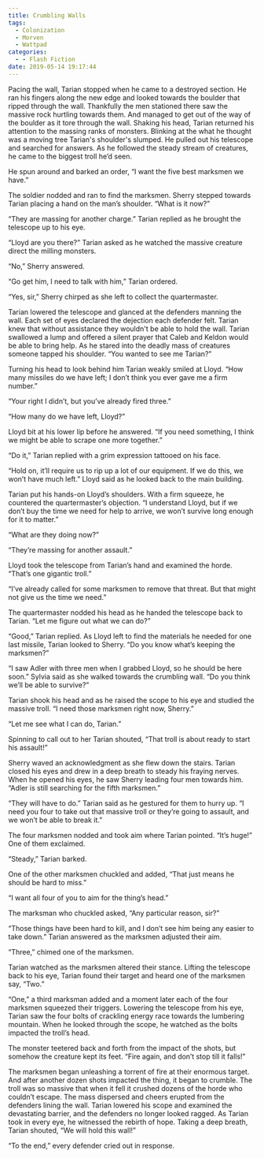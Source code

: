 ```yaml
---
title: Crumbling Walls
tags:
  - Colonization
  - Morven
  - Wattpad
categories:
  - - Flash Fiction
date: 2019-05-14 19:17:44
---
```


Pacing the wall, Tarian stopped when he came to a destroyed section. He ran his fingers along the new edge and looked towards the boulder that ripped through the wall. Thankfully the men stationed there saw the massive rock hurtling towards them.  And managed to get out of the way of the boulder as it tore through the wall.  Shaking his head, Tarian returned his attention to the massing ranks of monsters.  Blinking at the what he thought was a moving tree Tarian's shoulder's slumped.  He pulled out his telescope and searched for answers. As he followed the steady stream of creatures, he came to the biggest troll he’d seen.

He spun around and barked an order, “I want the five best marksmen we have.”

The soldier nodded and ran to find the marksmen.<!-- more --> Sherry stepped towards Tarian placing a hand on the man’s shoulder. “What is it now?”

“They are massing for another charge.” Tarian replied as he brought the telescope up to his eye.

“Lloyd are you there?” Tarian asked as he watched the massive creature direct the milling monsters.

“No,” Sherry answered.

“Go get him, I need to talk with him,” Tarian ordered.

“Yes, sir,” Sherry chirped as she left to collect the quartermaster.

Tarian lowered the telescope and glanced at the defenders manning the wall.  Each set of eyes declared the dejection each defender felt.  Tarian knew that without assistance they wouldn't be able to hold the wall.  Tarian swallowed a lump and offered a silent prayer that Caleb and Keldon would be able to bring help. As he stared into the deadly mass of creatures someone tapped his shoulder. “You wanted to see me Tarian?”

Turning his head to look behind him Tarian weakly smiled at Lloyd. “How many missiles do we have left; I don’t think you ever gave me a firm number.”

“Your right I didn’t, but you’ve already fired three.”

“How many do we have left, Lloyd?”

Lloyd bit at his lower lip before he answered. “If you need something, I think we might be able to scrape one more together.”

“Do it,” Tarian replied with a grim expression tattooed on his face.

“Hold on, it’ll require us to rip up a lot of our equipment. If we do this, we won’t have much left.” Lloyd said as he looked back to the main building.

Tarian put his hands-on Lloyd’s shoulders.  With a firm squeeze, he countered the quartermaster’s objection. “I understand Lloyd, but if we don’t buy the time we need for help to arrive, we won’t survive long enough for it to matter.”

“What are they doing now?”

“They’re massing for another assault.”

Lloyd took the telescope from Tarian’s hand and examined the horde. “That’s one gigantic troll.”

“I’ve already called for some marksmen to remove that threat. But that might not give us the time we need.”

The quartermaster nodded his head as he handed the telescope back to Tarian. “Let me figure out what we can do?”

“Good,” Tarian replied. As Lloyd left to find the materials he needed for one last missile, Tarian looked to Sherry. “Do you know what’s keeping the marksmen?”

“I saw Adler with three men when I grabbed Lloyd, so he should be here soon.” Sylvia said as she walked towards the crumbling wall. “Do you think we’ll be able to survive?”

Tarian shook his head and as he raised the scope to his eye and studied the massive troll. “I need those marksmen right now, Sherry.”

“Let me see what I can do, Tarian.”

Spinning to call out to her Tarian shouted, “That troll is about ready to start his assault!”

Sherry waved an acknowledgment as she flew down the stairs. Tarian closed his eyes and drew in a deep breath to steady his fraying nerves. When he opened his eyes, he saw Sherry leading four men towards him. “Adler is still searching for the fifth marksmen.”

“They will have to do.” Tarian said as he gestured for them to hurry up. “I need you four to take out that massive troll or they’re going to assault, and we won’t be able to break it.”

The four marksmen nodded and took aim where Tarian pointed. “It’s huge!” One of them exclaimed.

“Steady,” Tarian barked.

One of the other marksmen chuckled and added, “That just means he should be hard to miss.”

“I want all four of you to aim for the thing’s head.”

The marksman who chuckled asked, “Any particular reason, sir?”

“Those things have been hard to kill, and I don’t see him being any easier to take down.” Tarian answered as the marksmen adjusted their aim.

“Three,” chimed one of the marksmen.

Tarian watched as the marksmen altered their stance. Lifting the telescope back to his eye, Tarian found their target and heard one of the marksmen say, “Two.”

“One,” a third marksman added and a moment later each of the four marksmen squeezed their triggers. Lowering the telescope from his eye, Tarian saw the four bolts of crackling energy race towards the lumbering mountain. When he looked through the scope, he watched as the bolts impacted the troll’s head.

The monster teetered back and forth from the impact of the shots, but somehow the creature kept its feet. “Fire again, and don’t stop till it falls!”

The marksmen began unleashing a torrent of fire at their enormous target. And after another dozen shots impacted the thing, it began to crumble. The troll was so massive that when it fell it crushed dozens of the horde who couldn’t escape. The mass dispersed and cheers erupted from the defenders lining the wall. Tarian lowered his scope and examined the devastating barrier, and the defenders no longer looked ragged. As Tarian took in every eye, he witnessed the rebirth of hope. Taking a deep breath, Tarian shouted, “We will hold this wall!”

“To the end,” every defender cried out in response.